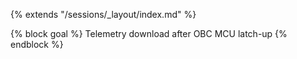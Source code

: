 {% extends "/sessions/_layout/index.md" %}

{% block goal %}
Telemetry download after OBC MCU latch-up
{% endblock %}
